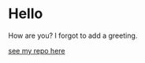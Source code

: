 # Hello

How are you?  I forgot to add a greeting.

[see my repo here](https://github.com/ImperialRedGuard)
